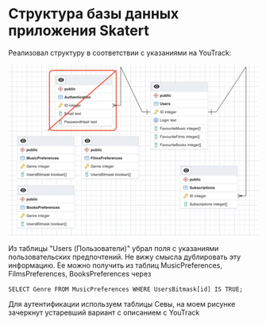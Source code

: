 # Структура базы данных приложения Skatert

Реализовал структуру в соответствии с указаниями на YouTrack:

![Диаграмма базы данных](Models.png)


Из таблицы "Users (Пользователи)" убрал поля с указаниями пользовательских предпочтений. Не вижу смысла дублировать эту информацию. Ее можно получить из таблиц MusicPreferences, FilmsPreferences, BooksPreferences через
    
    SELECT Genre FROM MusicPreferences WHERE UsersBitmask[id] IS TRUE;

Для аутентификации используем таблицы Севы, на моем рисунке зачеркнут устаревший вариант с описанием с YouTrack
